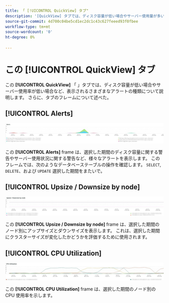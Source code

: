 ```yaml
---
title: 「 [!UICONTROL QuickView] タブ"
description: '[QuickView] タブでは、ディスク容量が低い場合やサーバー使用量が多い場合など、さまざまなアラートの種類について説明します。'
source-git-commit: 4d700c04be5cd1ec2dc1c43c627feeed93f0fbee
workflow-type: tm+mt
source-wordcount: '0'
ht-degree: 0%

---
```



# この [!UICONTROL QuickView] タブ

この **[!UICONTROL QuickView]** 「 」タブでは、ディスク容量が低い場合やサーバー使用率が低い場合など、表示されるさまざまなアラートの種類について説明します。 さらに、タブのフレームについて述べた。

## [!UICONTROL Alerts]

![アラート](../../assets/tools/observation-for-adobe-commerce/quickview_alerts.jpg)

この **[!UICONTROL Alerts]** frame は、選択した期間のディスク容量に関する警告やサーバー使用状況に関する警告など、様々なアラートを表示します。 このフレームでは、次のようなデータベーステーブルの操作を確認します。 `SELECT`, `DELETE`、および `UPDATE` 選択した期間をまたいで。

## [!UICONTROL Upsize / Downsize by node]

![ノード別にサイズを拡大/縮小](../../assets/tools/observation-for-adobe-commerce/quickview_upsize_by_node.jpg)

この **[!UICONTROL Upsize / Downsize by node]** frame は、選択した期間のノード別にアップサイズとダウンサイズを表示します。 これは、選択した期間にクラスターサイズが変化したかどうかを評価するために使用されます。

## [!UICONTROL CPU Utilization]

![CPU 使用率](../../assets/tools/observation-for-adobe-commerce/quickview_cpu.jpg)

この **[!UICONTROL CPU Utilization]** frame は、選択した期間のノード別の CPU 使用率を示します。
